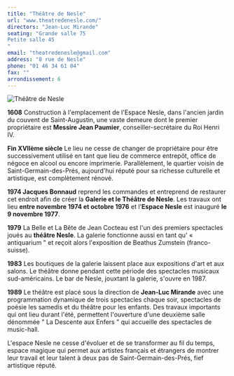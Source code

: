 ```yaml
---
title: "Théâtre de Nesle"
url: "www.theatredenesle.com/"
directors: "Jean-Luc Mirande"
seating: "Grande salle 75
Petite salle 45
"
email: "theatredenesle@gmail.com"
address: "8 rue de Nesle"
phone: "01 46 34 61 04"
fax: ""
arrondissement: 6
---
```


![Théâtre de Nesle](../images/6eme/theatre-de-nesle/theatre-de-nesle-1.jpg)

**1608** Construction à l'emplacement de l'Espace Nesle, dans l'ancien jardin du couvent de Saint-Augustin, une vaste demeure dont le premier propriétaire est **Messire Jean Paumier**, conseiller-secrétaire du Roi Henri IV.

**Fin XVIIème siècle** Le lieu ne cesse de changer de propriétaire pour être successivement utilisé en tant que lieu de commerce entrepôt, office de négoce en alcool ou encore imprimerie. Parallèlement, le quartier voisin de Saint-Germain-des-Prés, aujourd'hui réputé pour sa richesse culturelle et artistique, est complètement rénové.

**1974 Jacques Bonnaud** reprend les commandes et entreprend de restaurer cet endroit afin de créer la **Galerie et le Théâtre de Nesle**. Les travaux ont lieu **entre novembre 1974 et octobre 1976** et l'**Espace Nesle** est inauguré **le 9 novembre 1977**.

**1979** La Belle et La Bête de Jean Cocteau est l'un des premiers spectacles joués au **théâtre Nesle**. La galerie fonctionne aussi en tant qu' « antiquarium " et reçoit alors l'exposition de Beathus Zumstein (franco-suisse).

**1983** Les boutiques de la galerie laissent place aux expositions d'art et aux salons. Le théâtre donne pendant cette période des spectacles musicaux sud-américains. Le bar de Nesle, jouxtant la galerie, s'ouvre en 1987.

**1989** Le théâtre est placé sous la direction de **Jean-Luc Mirande** avec une programmation dynamique de trois spectacles chaque soir, spectacles de poésie les samedis et du théâtre pour les enfants. Des travaux importants qui ont lieu durant l'été, permettent l'ouverture d'une deuxième salle dénommée " La Descente aux Enfers " qui accueille des spectacles de music-hall.

L'espace Nesle ne cesse d'évoluer et de se transformer au fil du temps, espace magique qui permet aux artistes français et étrangers de montrer leur travail et leur talent à deux pas de Saint-Germain-des-Prés, fief artistique réputé.
